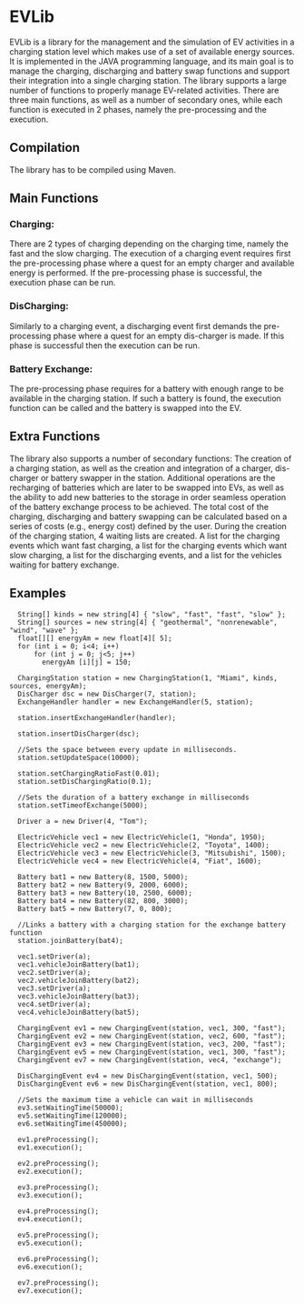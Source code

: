 # EVLib
EVLib is a library for the management and the simulation of EV activities in a charging station level which makes use of a set of available energy sources. It is implemented in the JAVA programming language, and its main goal is to manage the charging, discharging and battery swap functions and support their integration into a single charging station. The library supports a large number of functions to properly manage EV-related activities. There are three main functions, as well as a number of secondary ones, while each function is executed in 2 phases, namely the pre-processing and the execution.
## Compilation
The library has to be compiled using Maven.

## Main Functions

### Charging: 
There are 2 types of charging depending on the charging time, namely the fast and the slow charging. The execution of a charging event requires first the pre-processing phase where a quest for an empty charger and available energy is performed. If the pre-processing phase is successful, the execution phase can be run.

### DisCharging: 
Similarly to a charging event, a discharging event first demands the pre-processing phase where a quest for an empty dis-charger is made. If this phase is successful then the execution can be run.

### Battery Exchange: 
The pre-processing phase requires for a battery with enough range to be available in the charging station. If such a battery is found, the execution function can be called and the battery is swapped into the EV.

## Extra Functions
The library also supports a number of secondary functions: The creation of a charging station, as well as the creation and integration of a charger, dis-charger or battery swapper in the station. Additional operations are the recharging of batteries which are later to be swapped into EVs, as well as the ability to add new batteries to the storage in order seamless operation of the battery exchange process to be achieved. The total cost of the charging, discharging and battery swapping can be calculated based on a series of costs (e.g., energy cost) defined by the user. During the creation of the charging station, 4 waiting lists are created. A list for the charging events which want fast charging, a list for the charging events which want slow charging, a list for the discharging events, and a list for the vehicles waiting for battery exchange.

## Examples
```
  String[] kinds = new string[4] { "slow", "fast", "fast", "slow" };
  String[] sources = new string[4] { "geothermal", "nonrenewable", "wind", "wave" };
  float[][] energyAm = new float[4][ 5];
  for (int i = 0; i<4; i++)
      for (int j = 0; j<5; j++)
        energyAm [i][j] = 150;
  
  ChargingStation station = new ChargingStation(1, "Miami", kinds, sources, energyAm);
  DisCharger dsc = new DisCharger(7, station);
  ExchangeHandler handler = new ExchangeHandler(5, station);
	
  station.insertExchangeHandler(handler);

  station.insertDisCharger(dsc);

  //Sets the space between every update in milliseconds.
  station.setUpdateSpace(10000);
  
  station.setChargingRatioFast(0.01);
  station.setDisChargingRatio(0.1);

  //Sets the duration of a battery exchange in milliseconds
  station.setTimeofExchange(5000);

  Driver a = new Driver(4, "Tom");

  ElectricVehicle vec1 = new ElectricVehicle(1, "Honda", 1950);
  ElectricVehicle vec2 = new ElectricVehicle(2, "Toyota", 1400);
  ElectricVehicle vec3 = new ElectricVehicle(3, "Mitsubishi", 1500);
  ElectricVehicle vec4 = new ElectricVehicle(4, "Fiat", 1600);

  Battery bat1 = new Battery(8, 1500, 5000);
  Battery bat2 = new Battery(9, 2000, 6000);
  Battery bat3 = new Battery(10, 2500, 6000);
  Battery bat4 = new Battery(82, 800, 3000);
  Battery bat5 = new Battery(7, 0, 800);

  //Links a battery with a charging station for the exchange battery function
  station.joinBattery(bat4);

  vec1.setDriver(a);
  vec1.vehicleJoinBattery(bat1);
  vec2.setDriver(a);
  vec2.vehicleJoinBattery(bat2);
  vec3.setDriver(a);
  vec3.vehicleJoinBattery(bat3);
  vec4.setDriver(a);
  vec4.vehicleJoinBattery(bat5);

  ChargingEvent ev1 = new ChargingEvent(station, vec1, 300, "fast");
  ChargingEvent ev2 = new ChargingEvent(station, vec2, 600, "fast");
  ChargingEvent ev3 = new ChargingEvent(station, vec3, 200, "fast");
  ChargingEvent ev5 = new ChargingEvent(station, vec1, 300, "fast");
  ChargingEvent ev7 = new ChargingEvent(station, vec4, "exchange");

  DisChargingEvent ev4 = new DisChargingEvent(station, vec1, 500);
  DisChargingEvent ev6 = new DisChargingEvent(station, vec1, 800);

  //Sets the maximum time a vehicle can wait in milliseconds
  ev3.setWaitingTime(50000);
  ev5.setWaitingTime(120000);
  ev6.setWaitingTime(450000);

  ev1.preProcessing();
  ev1.execution();

  ev2.preProcessing();
  ev2.execution();

  ev3.preProcessing();
  ev3.execution();

  ev4.preProcessing();
  ev4.execution();

  ev5.preProcessing();
  ev5.execution();

  ev6.preProcessing();
  ev6.execution();

  ev7.preProcessing();
  ev7.execution();
```
